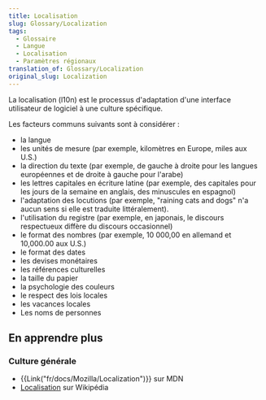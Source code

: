 ```yaml
---
title: Localisation
slug: Glossary/Localization
tags:
  - Glossaire
  - Langue
  - Localisation
  - Paramètres régionaux
translation_of: Glossary/Localization
original_slug: Localization
---
```

La localisation (l10n) est le processus d'adaptation d'une interface utilisateur de logiciel à une culture spécifique.

Les facteurs communs suivants sont à considérer :

- la langue
- les unités de mesure (par exemple, kilomètres en Europe, miles aux U.S.)
- la direction du texte (par exemple, de gauche à droite pour les langues européennes et de droite à gauche pour l'arabe)
- les lettres capitales en écriture latine (par exemple, des capitales pour les jours de la semaine en anglais, des minuscules en espagnol)
- l'adaptation des locutions (par exemple, "raining cats and dogs"  n'a aucun sens si elle est traduite littéralement).
- l'utilisation du registre (par exemple, en japonais, le discours respectueux diffère du discours occasionnel)
- le format des nombres (par exemple, 10 000,00 en allemand et 10,000.00 aux U.S.)
- le format des dates
- les devises monétaires
- les références culturelles
- la taille du papier
- la psychologie des couleurs
- le respect des lois locales
- les vacances locales
- Les noms de personnes

## En apprendre plus

### Culture générale

- {{Link("fr/docs/Mozilla/Localization")}} sur MDN
- [Localisation](https://fr.wikipedia.org/wiki/Localisation_(linguistique)) sur Wikipédia
